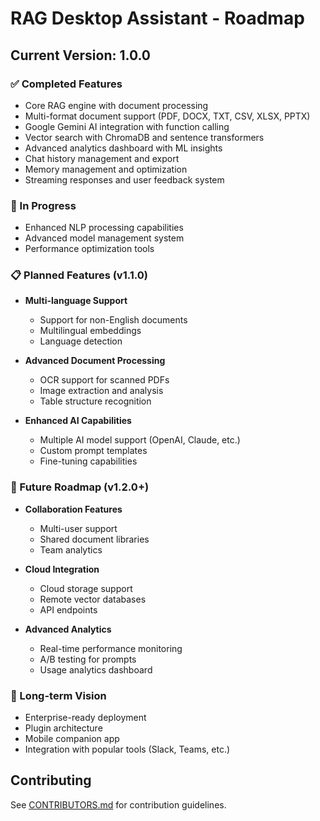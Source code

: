 # RAG Desktop Assistant - Roadmap

## Current Version: 1.0.0

### ✅ Completed Features
- Core RAG engine with document processing
- Multi-format document support (PDF, DOCX, TXT, CSV, XLSX, PPTX)
- Google Gemini AI integration with function calling
- Vector search with ChromaDB and sentence transformers
- Advanced analytics dashboard with ML insights
- Chat history management and export
- Memory management and optimization
- Streaming responses and user feedback system

### 🚧 In Progress
- Enhanced NLP processing capabilities
- Advanced model management system
- Performance optimization tools

### 📋 Planned Features (v1.1.0)
- **Multi-language Support**
  - Support for non-English documents
  - Multilingual embeddings
  - Language detection

- **Advanced Document Processing**
  - OCR support for scanned PDFs
  - Image extraction and analysis
  - Table structure recognition

- **Enhanced AI Capabilities**
  - Multiple AI model support (OpenAI, Claude, etc.)
  - Custom prompt templates
  - Fine-tuning capabilities

### 🔮 Future Roadmap (v1.2.0+)
- **Collaboration Features**
  - Multi-user support
  - Shared document libraries
  - Team analytics

- **Cloud Integration**
  - Cloud storage support
  - Remote vector databases
  - API endpoints

- **Advanced Analytics**
  - Real-time performance monitoring
  - A/B testing for prompts
  - Usage analytics dashboard

### 🎯 Long-term Vision
- Enterprise-ready deployment
- Plugin architecture
- Mobile companion app
- Integration with popular tools (Slack, Teams, etc.)

## Contributing
See [CONTRIBUTORS.md](CONTRIBUTORS.md) for contribution guidelines.